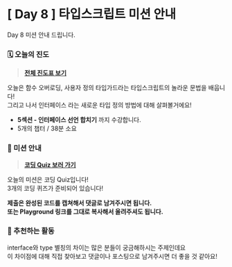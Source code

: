 # [ Day 8 ] 타입스크립트 미션 안내

Day 8 미션 안내 드립니다.

### 🗓️ 오늘의 진도

> **[전체 진도표 보기](https://winterlood.notion.site/5632d36c3d5b4f3f9c3bcffcfa82bc53?pvs=4)**

오늘은 함수 오버로딩, 사용자 정의 타입가드라는 타입스크립트의 놀라운 문법을 배웁니다!  
그리고 나서 인터페이스 라는 새로운 타입 정의 방법에 대해 살펴볼거에요!

- **5섹션 - 인터페이스 선언 합치기** 까지 수강합니다.
- 5개의 챕터 / 38분 소요

### 🎯 미션 안내

> **[코딩 Quiz 보러 가기](https://github.com/winterlood/onebite-type-challenge/blob/main/missions/day8/coding-quiz)**

오늘의 미션은 코딩 Quiz입니다!  
3개의 코딩 퀴즈가 준비되어 있습니다!

**제출은 완성된 코드를 캡쳐해서 댓글로 남겨주시면 됩니다.  
또는 Playground 링크를 그대로 복사해서 올려주셔도 됩니다.**

### 🙌 추천하는 활동

interface와 type 별칭의 차이는 많은 분들이 궁금해하시는 주제인데요  
이 차이점에 대해 직접 찾아보고 댓글이나 포스팅으로 남겨주시면 더 좋을 것 같아요!

